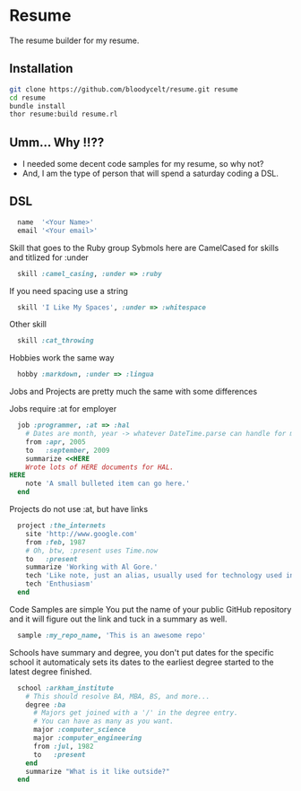 # Resume
The resume builder for my resume.

## Installation

```bash
git clone https://github.com/bloodycelt/resume.git resume
cd resume
bundle install
thor resume:build resume.rl
```

## Umm... Why !!??
* I needed some decent code samples for my resume, so why not?
* And, I am the type of person that will spend a saturday coding a DSL.

## DSL

```ruby
  name  '<Your Name>'
  email '<Your email>'
```  
Skill that goes to the Ruby group
Sybmols here are CamelCased for skills and titlized for :under
```ruby
  skill :camel_casing, :under => :ruby
```  
If you need spacing use a string
```ruby
  skill 'I Like My Spaces', :under => :whitespace
```  
Other skill
```ruby
  skill :cat_throwing
```  
Hobbies work the same way
```ruby
  hobby :markdown, :under => :lingua
```  
Jobs and Projects are pretty much the same with some differences
  
Jobs require :at for employer
```ruby
  job :programmer, :at => :hal 
    # Dates are month, year -> whatever DateTime.parse can handle for month
    from :apr, 2005
    to   :september, 2009
    summarize <<HERE
    Wrote lots of HERE documents for HAL.
HERE
    note 'A small bulleted item can go here.'
  end
```

Projects do not use :at, but have links
```ruby
  project :the_internets
    site 'http://www.google.com'
    from :feb, 1987
    # Oh, btw, :present uses Time.now
    to   :present
    summarize 'Working with Al Gore.'
    tech 'Like note, just an alias, usually used for technology used in the project.'
    tech 'Enthusiasm'
  end
```

Code Samples are simple 
You put the name of your public GitHub repository and
it will figure out the link and tuck in a summary as well.
```ruby
  sample :my_repo_name, 'This is an awesome repo'
```

Schools have summary and degree, you don't put dates for the specific school
it automaticaly sets its dates to the earliest degree started to the latest degree finished.
```ruby
  school :arkham_institute
    # This should resolve BA, MBA, BS, and more...
    degree :ba
      # Majors get joined with a '/' in the degree entry.
      # You can have as many as you want.
      major :computer_science
      major :computer_engineering
      from :jul, 1982
      to   :present
    end
    summarize "What is it like outside?"
  end
```
